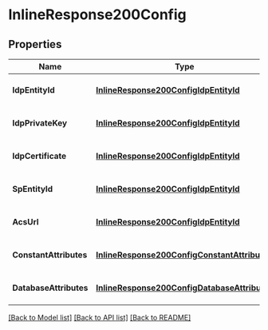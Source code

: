 # InlineResponse200Config

## Properties
Name | Type | Description | Notes
------------ | ------------- | ------------- | -------------
**IdpEntityId** | [**InlineResponse200ConfigIdpEntityId**](inline_response_200_config_idpEntityId.md) |  | [optional] [default to null]
**IdpPrivateKey** | [**InlineResponse200ConfigIdpEntityId**](inline_response_200_config_idpEntityId.md) |  | [optional] [default to null]
**IdpCertificate** | [**InlineResponse200ConfigIdpEntityId**](inline_response_200_config_idpEntityId.md) |  | [optional] [default to null]
**SpEntityId** | [**InlineResponse200ConfigIdpEntityId**](inline_response_200_config_idpEntityId.md) |  | [optional] [default to null]
**AcsUrl** | [**InlineResponse200ConfigIdpEntityId**](inline_response_200_config_idpEntityId.md) |  | [optional] [default to null]
**ConstantAttributes** | [**InlineResponse200ConfigConstantAttributes**](inline_response_200_config_constantAttributes.md) |  | [optional] [default to null]
**DatabaseAttributes** | [**InlineResponse200ConfigDatabaseAttributes**](inline_response_200_config_databaseAttributes.md) |  | [optional] [default to null]

[[Back to Model list]](../README.md#documentation-for-models) [[Back to API list]](../README.md#documentation-for-api-endpoints) [[Back to README]](../README.md)


